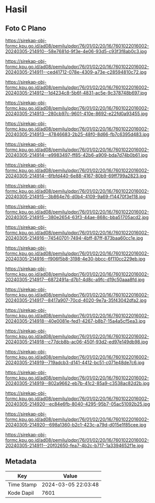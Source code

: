 # Hasil

## Foto C Plano

https://sirekap-obj-formc.kpu.go.id/ad08/pemilu/pdpr/76/01/02/20/16/7601022016002-20240305-214910--58e7681d-9f3e-4e06-93d5-c93f3f8ab0c3.jpg

https://sirekap-obj-formc.kpu.go.id/ad08/pemilu/pdpr/76/01/02/20/16/7601022016002-20240305-214911--ced41712-078e-4309-a73e-c28594810c72.jpg

https://sirekap-obj-formc.kpu.go.id/ad08/pemilu/pdpr/76/01/02/20/16/7601022016002-20240305-214912--1d4234c8-5b6f-4831-ac5e-9c378748b697.jpg

https://sirekap-obj-formc.kpu.go.id/ad08/pemilu/pdpr/76/01/02/20/16/7601022016002-20240305-214913--280cb97c-9601-410e-8692-e22fd0a93455.jpg

https://sirekap-obj-formc.kpu.go.id/ad08/pemilu/pdpr/76/01/02/20/16/7601022016002-20240305-214913--47846683-2b25-48f0-8d66-fb7c6395d483.jpg

https://sirekap-obj-formc.kpu.go.id/ad08/pemilu/pdpr/76/01/02/20/16/7601022016002-20240305-214914--e9983497-ff85-42b6-a909-bda7d74b0b61.jpg

https://sirekap-obj-formc.kpu.go.id/ad08/pemilu/pdpr/76/01/02/20/16/7601022016002-20240305-214914--6fbfd440-6e88-4167-80b9-69ff799a2823.jpg

https://sirekap-obj-formc.kpu.go.id/ad08/pemilu/pdpr/76/01/02/20/16/7601022016002-20240305-214915--3b864e76-d0b4-4109-9a69-f14470f3e118.jpg

https://sirekap-obj-formc.kpu.go.id/ad08/pemilu/pdpr/76/01/02/20/16/7601022016002-20240305-214915--380e2654-63f3-44ae-868c-bba51705acd2.jpg

https://sirekap-obj-formc.kpu.go.id/ad08/pemilu/pdpr/76/01/02/20/16/7601022016002-20240305-214916--74540701-7494-4bff-87ff-873baa60cc1e.jpg

https://sirekap-obj-formc.kpu.go.id/ad08/pemilu/pdpr/76/01/02/20/16/7601022016002-20240305-214916--f906f5b8-3198-4e30-bbcc-6f110cc229eb.jpg

https://sirekap-obj-formc.kpu.go.id/ad08/pemilu/pdpr/76/01/02/20/16/7601022016002-20240305-214917--6872491a-d7b1-4d8c-a9fc-d19c50aaa8fd.jpg

https://sirekap-obj-formc.kpu.go.id/ad08/pemilu/pdpr/76/01/02/20/16/7601022016002-20240305-214917--8417a907-70cd-4020-9e7a-35f43042dfa2.jpg

https://sirekap-obj-formc.kpu.go.id/ad08/pemilu/pdpr/76/01/02/20/16/7601022016002-20240305-214918--40e0081e-fed1-4267-b8b7-15a4a5cf5ea3.jpg

https://sirekap-obj-formc.kpu.go.id/ad08/pemilu/pdpr/76/01/02/20/16/7601022016002-20240305-214918--c77dcb8b-ac06-450f-93d2-ed97e149db98.jpg

https://sirekap-obj-formc.kpu.go.id/ad08/pemilu/pdpr/76/01/02/20/16/7601022016002-20240305-214919--719adcb3-d141-4412-bc51-c071e48de7c6.jpg

https://sirekap-obj-formc.kpu.go.id/ad08/pemilu/pdpr/76/01/02/20/16/7601022016002-20240305-214919--802a9662-eb7b-41c2-85a9-c3538ac82d2b.jpg

https://sirekap-obj-formc.kpu.go.id/ad08/pemilu/pdpr/76/01/02/20/16/7601022016002-20240305-214920--ec84e6fb-8040-4295-95b7-05ac51092b25.jpg

https://sirekap-obj-formc.kpu.go.id/ad08/pemilu/pdpr/76/01/02/20/16/7601022016002-20240305-214920--698a1360-b2c1-423c-a79d-d015e1f85cee.jpg

https://sirekap-obj-formc.kpu.go.id/ad08/pemilu/pdpr/76/01/02/20/16/7601022016002-20240305-214911--20f02650-fea7-4b2c-b717-1a3394652f1e.jpg


## Metadata

| Key        | Value               |
| ---------- | ------------------- |
| Time Stamp | 2024-03-05 22:03:48 |
| Kode Dapil | 7601                |



